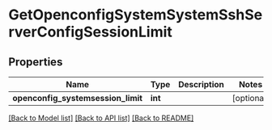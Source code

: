 # GetOpenconfigSystemSystemSshServerConfigSessionLimit

## Properties
Name | Type | Description | Notes
------------ | ------------- | ------------- | -------------
**openconfig_systemsession_limit** | **int** |  | [optional] 

[[Back to Model list]](../README.md#documentation-for-models) [[Back to API list]](../README.md#documentation-for-api-endpoints) [[Back to README]](../README.md)


